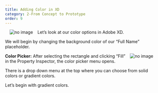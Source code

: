 ```yaml
---
title: Adding Color in XD
category: 2-From Concept to Prototype
order: 9
---  
```


<img style="padding: 0px 15px; float: left" src="https://iwilfried.github.io/Adobe-XD-eBook/images/XD-AddColor-01.png
" alt="no image"/>

Let’s look at our color options in Adobe XD.

We will begin by changing the background color of our 
“Full Name” placeholder.  


<img style="padding: 0px 15px; float: right" src="https://iwilfried.github.io/Adobe-XD-eBook/images/XD-AddColor-02.png
" alt="no image"/>

**Color Picker:** After selecting the rectangle and clicking “Fill” in the Property Inspector, the color picker menu opens.  

There is a drop down menu at the top where you can choose from solid colors or gradient colors.  

Let’s begin with gradient colors.  





